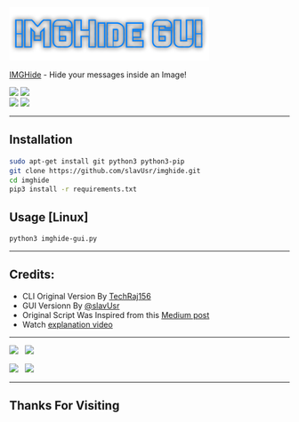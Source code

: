 [<img src="assets/header.png">](https://github.com/slavUsr/imghide "Hide text inside an Image")

[IMGHide](imghide-gui.py) - Hide your messages inside an Image!


[<img src="https://img.shields.io/badge/LICENSE-Custom-blue?style=for-the-badge">](LICENSE) [<img src="https://img.shields.io/badge/Latest%20Version-1.0-orange?style=for-the-badge">](imghide-gui.py) <br /> [<img src="https://img.shields.io/badge/Author-usrSlav-blue?style=for-the-badge">](https://github.com/usrSlav "I Wrote this GUI") [<img src="https://img.shields.io/badge/Built--On-Ubuntu-blue?style=for-the-badge&logo=ubuntu">](https://www.ubuntu.com "Built and Tested On Ubuntu")


---

## Installation
```bash
sudo apt-get install git python3 python3-pip
git clone https://github.com/slavUsr/imghide.git
cd imghide
pip3 install -r requirements.txt
```

## Usage [Linux]
```bash
python3 imghide-gui.py
```
---

## Credits:
* CLI Original Version By [TechRaj156](https://www.youtube.com/c/TechRaj156?sub_confirmation=1 "Subscribe Him MayN!!!")
* GUI Versionn By [@slavUsr](https://github.com/slavUsr "haha it's Me!") 
* Original Script Was Inspired from this [Medium post](https://medium.com/better-programming/image-steganography-using-python-2250896e48b9)
* Watch [explanation video](https://youtu.be/_KX8ORUA_98)

---

[<img src="https://img.shields.io/github/followers/slavUsr?label=GitHub&logo=github&style=for-the-badge">](https://github.com/usrSlav) &nbsp; [<img src="https://img.shields.io/badge/Queries%20%3F-Email-00a4e4?style=for-the-badge&logo=protonmail">](mailto:slavUser@protonmail.com) <br />

[<img src="https://img.shields.io/badge/Visit-My%20Website-0e93b0?style=for-the-badge">](https://slavUsr.github.io) &nbsp; [<img src="https://img.shields.io/badge/Queries%20%3F-Telegram-0088cc?style=for-the-badge&logo=telegram">](https://t.me/usrSlav)

---

## Thanks For Visiting
